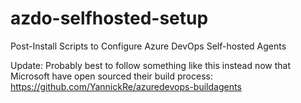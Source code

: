 # azdo-selfhosted-setup
Post-Install Scripts to Configure Azure DevOps Self-hosted Agents


Update: Probably best to follow something like this instead now that Microsoft have open sourced their build process: 
https://github.com/YannickRe/azuredevops-buildagents
